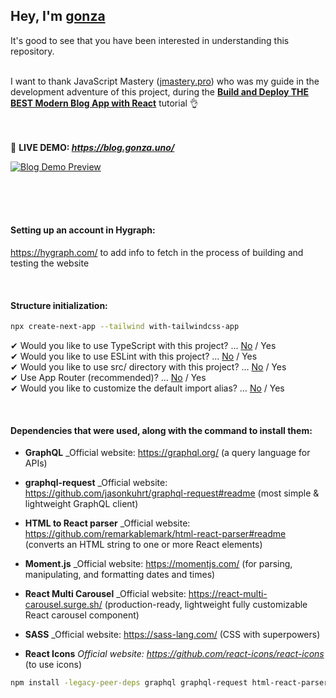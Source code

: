## Hey, I'm **[gonza](https://www.gonza.uno/)**
It's good to see that you have been interested in understanding this repository.<br><br>



I want to thank JavaScript Mastery ([jmastery.pro](https://www.jsmastery.pro/)) 
who was my guide in the development adventure of this project, 
during the **[Build and Deploy THE BEST Modern Blog App with React](https://www.youtube.com/watch?v=HYv55DhgTuA)** tutorial 👌<br><br><br>



📌 **LIVE DEMO: _https://blog.gonza.uno/_**

[![Blog Demo Preview](https://i.postimg.cc/VLyvZQVP/demo-preview.png)](https://i.postimg.cc/VLyvZQVP/demo-preview.png)

<br><br><br>





#### Setting up an account in Hygraph:
https://hygraph.com/ 
to add info to fetch in the process of building and testing the website

<br>

#### Structure initialization:
```bash
npx create-next-app --tailwind with-tailwindcss-app
```
✔ Would you like to use TypeScript with this project? … <u>No</u> / Yes<br>
✔ Would you like to use ESLint with this project? … <u>No</u> / Yes<br>
✔ Would you like to use src/ directory with this project? … <u>No</u> / Yes<br>
✔ Use App Router (recommended)? … <u>No</u> / Yes<br>
✔ Would you like to customize the default import alias? … <u>No</u> / Yes

<br>

#### Dependencies that were used, along with the command to install them:

* **GraphQL**
_Official website: https://graphql.org/ (a query language for APIs)

* **graphql-request**
_Official website: https://github.com/jasonkuhrt/graphql-request#readme (most simple & lightweight GraphQL client)

* **HTML to React parser**
_Official website: https://github.com/remarkablemark/html-react-parser#readme (converts an HTML string to one or more React elements)

* **Moment.js**
_Official website: https://momentjs.com/ (for parsing, manipulating, and formatting dates and times)

* **React Multi Carousel**
_Official website: https://react-multi-carousel.surge.sh/ (production-ready, lightweight fully customizable React carousel component)

* **SASS**
_Official website: https://sass-lang.com/ (CSS with superpowers)

* **React Icons**
_Official website: https://github.com/react-icons/react-icons_ (to use icons)

```bash
npm install -legacy-peer-deps graphql graphql-request html-react-parser moment react-multi-carousel sass react-icons
```
